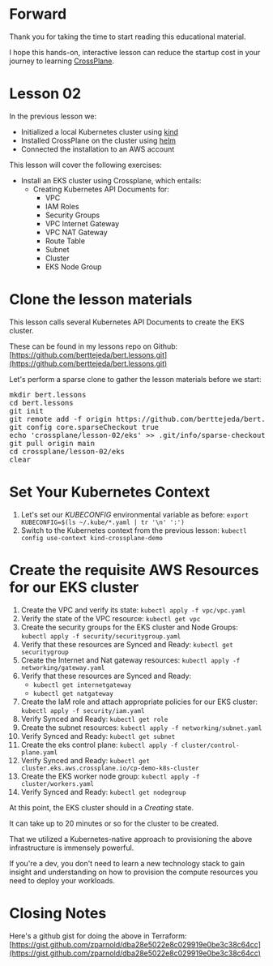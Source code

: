 # Forward

Thank you for taking the time to start reading this educational material.

I hope this hands-on, interactive lesson can reduce the startup 
cost in your journey to learning [CrossPlane](crossplane.io).

# Lesson 02

In the previous lesson we:

- Initialized a local Kubernetes cluster using [kind](https://kind.sigs.k8s.io) 
- Installed CrossPlane on the cluster using [helm](https://helm.sh/)
- Connected the installation to an AWS account

This lesson will cover the following exercises:

- Install an EKS cluster using Crossplane, which entails:
    - Creating Kubernetes API Documents for:
        - VPC
        - IAM Roles
        - Security Groups
        - VPC Internet Gateway
        - VPC NAT Gateway
        - Route Table
        - Subnet
        - Cluster
        - EKS Node Group

# Clone the lesson materials

This lesson calls several Kubernetes API Documents to create the EKS cluster.

These can be found in my lessons repo on Github: 
[https://github.com/berttejeda/bert.lessons.git](https://github.com/berttejeda/bert.lessons.git)

Let's perform a sparse clone to gather the lesson materials before we start:

<pre class='clickable-code'>
mkdir bert.lessons
cd bert.lessons
git init
git remote add -f origin https://github.com/berttejeda/bert.lessons.git
git config core.sparseCheckout true
echo 'crossplane/lesson-02/eks' >> .git/info/sparse-checkout
git pull origin main
cd crossplane/lesson-02/eks
clear
</pre>

# Set Your Kubernetes Context

1. Let's set our _KUBECONFIG_ environmental variable as before: `export KUBECONFIG=$(ls ~/.kube/*.yaml | tr '\n' ':')`
1. Switch to the Kubernetes context from the previous lesson: `kubectl config use-context kind-crossplane-demo`

# Create the requisite AWS Resources for our EKS cluster

1. Create the VPC and verify its state: `kubectl apply -f vpc/vpc.yaml`
1. Verify the state of the VPC resource: `kubectl get vpc`
1. Create the security groups for the EKS cluster and Node Groups: `kubectl apply -f security/securitygroup.yaml`
1. Verify that these resources are Synced and Ready: `kubectl get securitygroup`
1. Create the Internet and Nat gateway resources: `kubectl apply -f networking/gateway.yaml`
1. Verify that these resources are Synced and Ready:
    - `kubectl get internetgateway`
    - `kubectl get natgateway`
1. Create the IaM role and attach appropriate policies for our EKS cluster: `kubectl apply -f security/iam.yaml`
1. Verify Synced and Ready: `kubectl get role`
1. Create the subnet resources: `kubectl apply -f networking/subnet.yaml`
1. Verify Synced and Ready: `kubectl get subnet`
1. Create the eks control plane: `kubectl apply -f cluster/control-plane.yaml`
1. Verify Synced and Ready: `kubectl get cluster.eks.aws.crossplane.io/cp-demo-k8s-cluster`
1. Create the EKS worker node group: `kubectl apply -f cluster/workers.yaml`
1. Verify Synced and Ready: `kubectl get nodegroup`

At this point, the EKS cluster should in a _Creating_ state.

It can take up to 20 minutes or so for the cluster to be created.

That we utilized a Kubernetes-native approach to provisioning the above infrastructure is immensely powerful.

If you're a dev, you don't need to learn a new technology stack to gain insight and understanding on how
to provision the compute resources you need to deploy your workloads.


# Closing Notes

Here's a github gist for doing the above in Terraform: 
[https://gist.github.com/zparnold/dba28e5022e8c029919e0be3c38c64cc](https://gist.github.com/zparnold/dba28e5022e8c029919e0be3c38c64cc)

